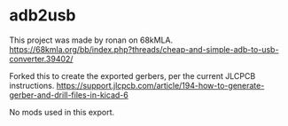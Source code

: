 # adb2usb

This project was made by ronan on 68kMLA. https://68kmla.org/bb/index.php?threads/cheap-and-simple-adb-to-usb-converter.39402/

Forked this to create the exported gerbers, per the current JLCPCB instructions. 
https://support.jlcpcb.com/article/194-how-to-generate-gerber-and-drill-files-in-kicad-6

No mods used in this export.
